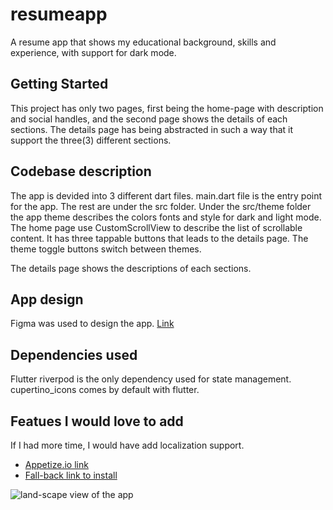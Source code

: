 # resumeapp

A resume app that shows my educational background, skills and experience, with support for dark mode.

## Getting Started

This project has only two pages, first being the home-page with description and social handles, and the second page shows the details of each sections.
The details page has being abstracted in such a way that it support the three(3) different sections.

## Codebase description

The app is devided into 3 different dart files. main.dart file is the entry point for the app. The rest are under the src folder.
Under the src/theme folder the app theme describes the colors fonts and style for dark and light mode.
The home page use CustomScrollView to describe the list of scrollable content. It has three tappable buttons that leads to the details page.
The theme toggle buttons switch between themes.

The details page shows the descriptions of each sections.

## App design

Figma was used to design the app. [Link](https://www.figma.com/file/TcoawrWQXFvYypfEFUtIKt/Resume-App?node-id=18%3A106)

## Dependencies used

Flutter riverpod is the only dependency used for state management. cupertino_icons comes by default with flutter.

## Featues I would love to add

If I had more time, I would have add localization support.

- [Appetize.io link](https://appetize.io/app/vninirhvsv2cmj37vbnoxjr5gy?device=pixel4&osVersion=11.0&scale=75)
- [Fall-back link to install](https://drive.google.com/file/d/1UqgjfxtgiH2kqC2lkmLI6n_k4-NMwe2W/view?usp=sharing)

![land-scape view of the app](https://drive.google.com/file/d/18HkALu42mMocwoXRYoFzpKaglRVrgYZ-/view?usp=sharing 'Lans cape view')
